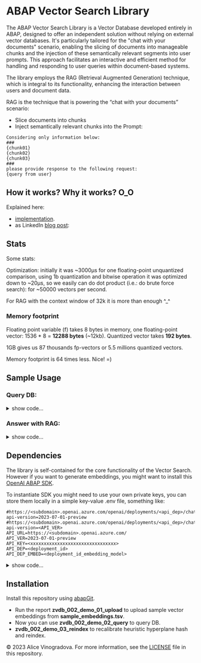 # ABAP Vector Search Library

The ABAP Vector Search Library is a Vector Database developed entirely in ABAP, designed to offer an independent solution without relying on external vector databases. It's particularly tailored for the "chat with your documents" scenario, enabling the slicing of documents into manageable chunks and the injection of these semantically relevant segments into user prompts. This approach facilitates an interactive and efficient method for handling and responding to user queries within document-based systems.

The library employs the RAG (Retrieval Augmented Generation) technique, which is integral to its functionality, enhancing the interaction between users and document data.

RAG is the technique that is powering the “chat with your documents” scenario:
 - Slice documents into chunks
 - Inject semantically relevant chunks into the Prompt:
```code
Considering only information below:
###
{chunk01}
{chunk02}
{chunk03}
###
please provide response to the following request: 
{query from user}
```

## How it works? Why it works? O_O
Explained here:
 - [implementation](implementation.md).
 - as LinkedIn [blog post](https://www.linkedin.com/posts/oisee_vectordb-vectordatabase-abap-activity-7132351975907561473-PkiL?utm_source=share&utm_medium=member_desktop): 

## Stats
Some stats:

Optimization: initially it was ~3000μs for one floating-point unquantized comparison, using 1b quantization and bitwise operation it was optimized down to ~20μs, so we easily can do dot product (i.e.: do brute force search): for ~50000 vectors per second.

For RAG with the context window of 32k it is more than enough ^_^

### Memory footprint

Floating point variable (f) takes 8 bytes in memory, one floating-point vector: 1536 * 8 = **12288 bytes** (~12kb).
Quantized vector takes **192 bytes**.

1GB gives us 87 thousands fp-vectors or 5.5 millions quantized vectors.

Memory footprint is 64 times less. Nice! =) 

## Sample Usage

### Query DB:
<details>
<summary>show code...</summary>

```ABAP
    DATA(lo_lib) = zcl_vdb_002_lib=>new( ). "instantiate library

    DATA(ls_v) = lo_lib->read_vector( id ). "read vector from DB by its GUID
    DATA(lt_q) = lo_lib->query( ls_v-q1b ). "query DB with the quantized 1536-dimensional vector

    cl_demo_output=>display( lt_q ). "observe ranked result
```
</details>

### Answer with RAG:
<details>
<summary>show code...</summary>

```abap
    DATA(lo_e) = zcl_vdb_002_embedding_full=>new( ). "using https://github.com/microsoft/aisdkforsapabap

    DATA(lv_text) = 'Answer to the Ultimate Question of Life, the Universe, and Everything'.

* Embed and save text, retrieve ID
    DATA(lv_id_q) = lo_e->embed_and_save( lv_text )-id.
    COMMIT WORK AND WAIT.

* Generate an answer as vector
    DATA(lx_a) = lo_e->answer( lv_text ).
*--------------------------------------------------------------------*
    DATA(lo_lib) = zcl_vdb_002_lib=>new( ).
    DATA(lt_q) = lo_lib->query_by_id( lv_id_q ). "get chunks semantically close to the question
* Query for answers
    DATA(lt_a) = lo_lib->query( lx_a ).          "get chunks semantically close to the "modelled answer"

* Combine, sort, and remove duplicates from query results
    DATA(lt_all) = lt_q.
    APPEND LINES OF lt_a TO lt_all.
    SORT lt_all BY id.
    DELETE ADJACENT DUPLICATES FROM lt_all.

* Prepare for RAG (Retrieve and Generate) method
    DATA: lv_prompt TYPE string.
    DATA: lt_used TYPE zcl_vdb_002_lib=>tt_vector.

* Execute RAG with text and combined results, get prompt and used vectors
    DATA(lv_rag_answer) = lo_e->rag(
                            EXPORTING iv_ = lv_text
                                      it_ = lt_all
                            IMPORTING ev_prompt = lv_prompt
                                      et_used   = lt_used
    ).

    cl_demo_output=>write( lv_rag_answer ). "observe RAG answer
    cl_demo_output=>write( lv_prompt ).     "check out the resulting prompt
    cl_demo_output=>display(  ).
```

</details>

## Dependencies

The library is self-contained for the core functionality of the Vector Search.
However if you want to generate embeddings, you might want to install this [OpenAI ABAP SDK](https://github.com/microsoft/aisdkforsapabap).

To instantiate SDK you might need to use your own private keys, you can store them locally in a simple key-value .env file, something like:

```.env
#https://<subdomain>.openai.azure.com/openai/deployments/<api_dep>/chat/completions?api-version=2023-07-01-preview
#https://<subdomain>.openai.azure.com/openai/deployments/<api_dep>/chat/completions?api-version=<API_VER>
API_URL=https://<subdomain>.openai.azure.com/
API_VER=2023-07-01-preview
API_KEY=<xxxxxxxxxxxxxxxxxxxxxxxxxxxxxxxx>
API_DEP=<deployment_id>
API_DEP_EMBED=<deployment_id_embedding_model>
```

<details>
<summary>show code...</summary>

```ABAP
    DATA(lo_) = zcl_vdb_000_dotenv=>new( lv_path ).
    DATA(lv_api_key) = cut->v( 'API_KEY' ).

    data(ls_) = VALUE ts_env(
      api_url       = lo_->v( k = 'API_URL' )
      api_ver       = lo_->v( k = 'API_VER' )
      api_key       = lo_->v( k = 'API_KEY' )
      api_dep       = lo_->v( k = 'API_DEP' )
      api_dep_embed = lo_->v( k = 'API_DEP_EMBED' )
    ).

```

</details>

## Installation

Install this repository using [abapGit](https://github.com/abapGit/abapGit#abapgit).

- Run the report **zvdb_002_demo_01_upload** to upload sample vector embeddings from **sample_embeddings.tsv**.
- Now you can use **zvdb_002_demo_02_query** to query DB.
- **zvdb_002_demo_03_reindex** to recalibrate heuristic hyperplane hash and reindex.

© 2023 Alice Vinogradova. For more information, see the [LICENSE](LICENSE) file in this repository.
